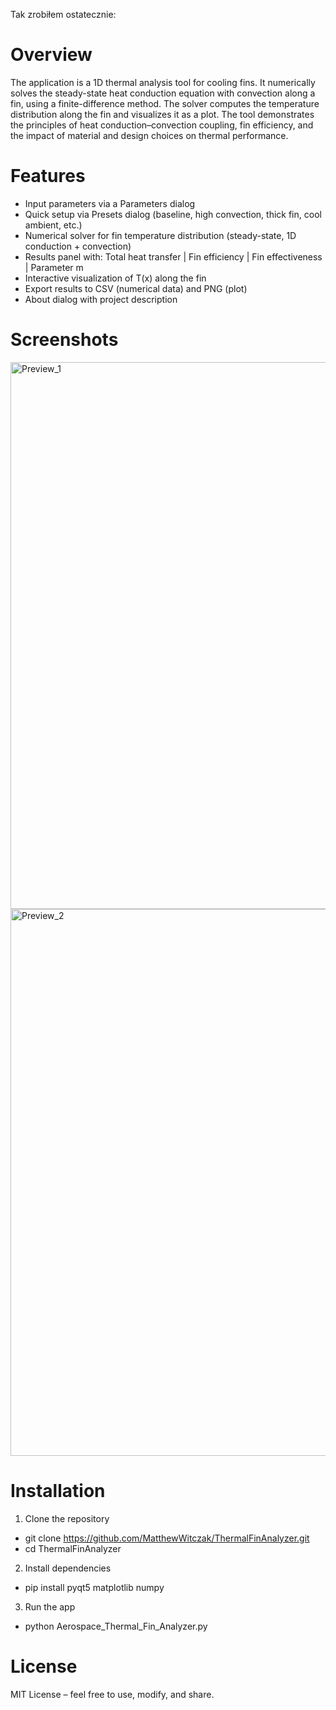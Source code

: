 Tak zrobiłem ostatecznie:
# Overview
The application is a 1D thermal analysis tool for cooling fins. It numerically solves the steady-state heat conduction equation with convection along a fin, using a finite-difference method. The solver computes the temperature distribution along the fin and visualizes it as a plot. The tool demonstrates the principles of heat conduction–convection coupling, fin efficiency, and the impact of material and design choices on thermal performance.

# Features
- Input parameters via a Parameters dialog
- Quick setup via Presets dialog (baseline, high convection, thick fin, cool ambient, etc.)
- Numerical solver for fin temperature distribution (steady-state, 1D conduction + convection)
- Results panel with: Total heat transfer | Fin efficiency | Fin effectiveness | Parameter m
- Interactive visualization of T(x) along the fin
- Export results to CSV (numerical data) and PNG (plot)
- About dialog with project description

# Screenshots
<img width="1331" height="875" alt="Preview_1" src="https://github.com/user-attachments/assets/49accd1e-691b-4c2e-acd2-32424f12eb2c" />
<img width="1331" height="875" alt="Preview_2" src="https://github.com/user-attachments/assets/72572804-f7be-4623-bda1-6fabdd6b346e" />

# Installation
1. Clone the repository
- git clone https://github.com/MatthewWitczak/ThermalFinAnalyzer.git
- cd ThermalFinAnalyzer

2. Install dependencies  
- pip install pyqt5 matplotlib numpy

3. Run the app
- python Aerospace_Thermal_Fin_Analyzer.py

# License
MIT License – feel free to use, modify, and share.
